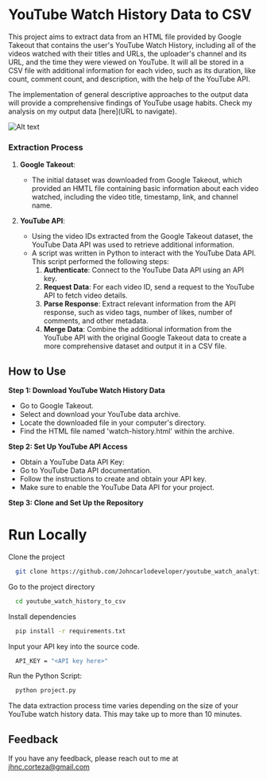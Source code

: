 
# YouTube Watch History Data to CSV

This project aims to extract data from an HTML file provided by Google Takeout that contains the user's YouTube Watch History, including all of the videos watched with their titles and URLs, the uploader's channel and its URL, and the time they were viewed on YouTube. It will all be stored in a CSV file with additional information for each video, such as its duration, like count, comment count, and description, with the help of the YouTube API. 

The implementation of general descriptive approaches to the output data will provide a comprehensive findings of YouTube usage habits. Check my analysis on my output data [here](URL to navigate).

![Alt text](https://github.com/Johncarlodeveloper/YouTube-Watch-History-Data-to-CSV-file/blob/main/gifs/Output%20CSV%20file%20(2).gif)

### Extraction Process

1. **Google Takeout**:
    - The initial dataset was downloaded from Google Takeout, which provided an HMTL file containing basic information about each video watched, including the video title, timestamp, link, and channel name.

2. **YouTube API**:
    - Using the video IDs extracted from the Google Takeout dataset, the YouTube Data API was used to retrieve additional information. 
    - A script was written in Python to interact with the YouTube Data API. This script performed the following steps:
        1. **Authenticate**: Connect to the YouTube Data API using an API key.
        2. **Request Data**: For each video ID, send a request to the YouTube API to fetch video details.
        3. **Parse Response**: Extract relevant information from the API response, such as video tags, number of likes, number of comments, and other metadata.
        4. **Merge Data**: Combine the additional information from the YouTube API with the original Google Takeout data to create a more comprehensive dataset and output it in a CSV file.

## How to Use

**Step 1: Download YouTube Watch History Data**
- Go to Google Takeout.
- Select and download your YouTube data archive.
- Locate the downloaded file in your computer's directory.
- Find the HTML file named 'watch-history.html' within the archive.

**Step 2: Set Up YouTube API Access**
- Obtain a YouTube Data API Key:
- Go to YouTube Data API documentation.
- Follow the instructions to create and obtain your API key.
- Make sure to enable the YouTube Data API for your project.

**Step 3: Clone and Set Up the Repository**

# Run Locally

Clone the project

```bash
  git clone https://github.com/Johncarlodeveloper/youtube_watch_analytics
```

Go to the project directory

```bash
  cd youtube_watch_history_to_csv
```

Install dependencies

```bash
  pip install -r requirements.txt
```

Input your API key into the source code.

```bash
  API_KEY = "<API key here>"
```

Run the Python Script:

```bash
  python project.py
```

The data extraction process time varies depending on the size of your YouTube watch history data. This may take up to more than 10 minutes.


## Feedback

If you have any feedback, please reach out to me at jhnc.corteza@gmail.com


